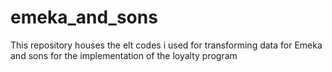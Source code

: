 # emeka_and_sons
This repository houses the elt codes i used for transforming data for Emeka and sons for the implementation of the loyalty program
